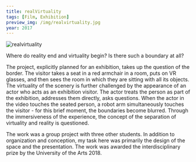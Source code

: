 ```yaml
---
title: realVirtuality
tags: [Film, Exhibition]
preview_img: /img/realvirtuality.jpg
year: 2017
---
```


![realvirtuality](/img/realvirtuality.jpg)

Where do reality end and virtuality begin? Is there such a boundary at all?

The project, explicitly planned for an exhibition, takes up the question of the border. The visitor takes a seat in a red armchair in a room, puts on VR glasses, and then sees the room in which they are sitting with all its objects. The virtuality of the scenery is further challenged by the appearance of an actor who acts as an exhibition visitor. The actor treats the person as part of the exhibition, addresses them directly, asks questions. When the actor in the video touches the seated person, a robot arm simultaneously touches the visitor - for this brief moment, the boundaries become blurred. Through the immersiveness of the experience, the concept of the separation of virtuality and reality is questioned.

The work was a group project with three other students. In addition to organization and conception, my task here was primarily the design of the space and the presentation. The work was awarded the interdisciplinary prize by the University of the Arts 2018.
